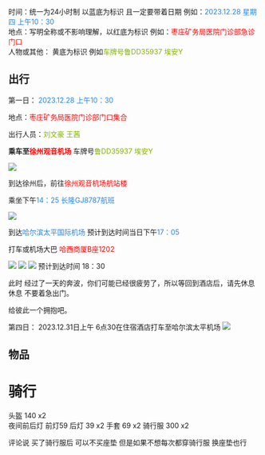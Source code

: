 时间：统一为24小时制 以蓝底为标识 且一定要带着日期 例如：<font color=#2485E3>2023.12.28 星期四 上午10：30</font>\
地点：写明全称或不影响理解，以红底为标识 例如：<font color=#FF0000>枣庄矿务局医院门诊部急诊门口</font>\
人物或其他： 黄底为标识 例如<font color=#81B300>车牌号鲁DD35937 埃安Y</font>

## 出行
第一日：
<font color=#2485E3>2023.12.28 上午10：30</font>

地点：<font color=#FF0000>枣庄矿务局医院门诊部门口集合</font>

出行人员：<font color=#81B300>刘文豪 王茜</font>

**乘车至<font color=#FF0000>徐州观音机场</font>**  车牌号<font color=#81B300>鲁DD35937 埃安Y</font>

![](附件/ec5b95fc9dc3ed2a4930d4b7803f5ca.jpg)

到达徐州后，前往<font color=#FF0000>徐州观音机场航站楼</font>

乘坐下午<font color=#2485E3>14：25 长隆GJ8787航班</font>

![](附件/9f51112bce67812f4af0881a98468b1.jpg)

到达<font color=#2485E3>哈尔滨太平国际机场</font> 预计到达时间当日下午<font color=#2485E3>17：05</font>

打车或机场大巴
<font color=#FF0000>哈西商厦B座1202</font>

![](附件/Pasted%20image%2020231221124117.png)
![](附件/Pasted%20image%2020231221124018.png)
![](附件/Pasted%20image%2020231221124038.png)
预计到达时间  18：30

此时 经过了一天的奔波，你们可能已经很疲劳了，所以等回到酒店后，请先休息休息 不要着急出门。

给彼此一个拥抱吧。








第四日：
2023.12.31日上午
6点30在住宿酒店打车至哈尔滨太平机场 
![](附件/b8e1e6bbda74b5c577da1657ab52904.jpg)




## 物品







# 骑行

头盔 140 x2  
夜间前后灯 前灯59 后灯 39   x2
手套 69 x2
骑行服 300 x2

评论说 买了骑行服后 可以不买座垫 但是如果不想每次都穿骑行服 换座垫也行
